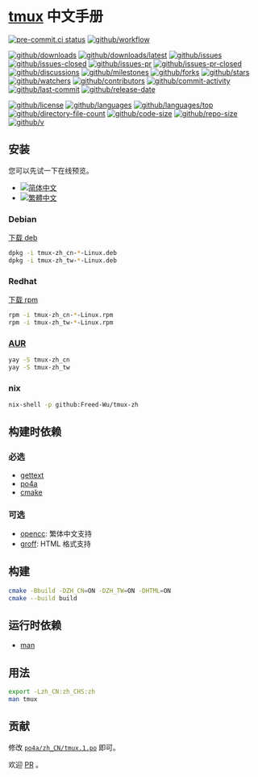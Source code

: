 # [tmux](https://github.com/tmux/tmux) 中文手册

[![pre-commit.ci status](https://results.pre-commit.ci/badge/github/Freed-Wu/tmux-zh/main.svg)](https://results.pre-commit.ci/latest/github/Freed-Wu/tmux-zh/main)
[![github/workflow](https://github.com/Freed-Wu/tmux-zh/actions/workflows/main.yml/badge.svg)](https://github.com/Freed-Wu/tmux-zh/actions)

[![github/downloads](https://shields.io/github/downloads/Freed-Wu/tmux-zh/total)](https://github.com/Freed-Wu/tmux-zh/releases)
[![github/downloads/latest](https://shields.io/github/downloads/Freed-Wu/tmux-zh/latest/total)](https://github.com/Freed-Wu/tmux-zh/releases/latest)
[![github/issues](https://shields.io/github/issues/Freed-Wu/tmux-zh)](https://github.com/Freed-Wu/tmux-zh/issues)
[![github/issues-closed](https://shields.io/github/issues-closed/Freed-Wu/tmux-zh)](https://github.com/Freed-Wu/tmux-zh/issues?q=is%3Aissue+is%3Aclosed)
[![github/issues-pr](https://shields.io/github/issues-pr/Freed-Wu/tmux-zh)](https://github.com/Freed-Wu/tmux-zh/pulls)
[![github/issues-pr-closed](https://shields.io/github/issues-pr-closed/Freed-Wu/tmux-zh)](https://github.com/Freed-Wu/tmux-zh/pulls?q=is%3Apr+is%3Aclosed)
[![github/discussions](https://shields.io/github/discussions/Freed-Wu/tmux-zh)](https://github.com/Freed-Wu/tmux-zh/discussions)
[![github/milestones](https://shields.io/github/milestones/all/Freed-Wu/tmux-zh)](https://github.com/Freed-Wu/tmux-zh/milestones)
[![github/forks](https://shields.io/github/forks/Freed-Wu/tmux-zh)](https://github.com/Freed-Wu/tmux-zh/network/members)
[![github/stars](https://shields.io/github/stars/Freed-Wu/tmux-zh)](https://github.com/Freed-Wu/tmux-zh/stargazers)
[![github/watchers](https://shields.io/github/watchers/Freed-Wu/tmux-zh)](https://github.com/Freed-Wu/tmux-zh/watchers)
[![github/contributors](https://shields.io/github/contributors/Freed-Wu/tmux-zh)](https://github.com/Freed-Wu/tmux-zh/graphs/contributors)
[![github/commit-activity](https://shields.io/github/commit-activity/w/Freed-Wu/tmux-zh)](https://github.com/Freed-Wu/tmux-zh/graphs/commit-activity)
[![github/last-commit](https://shields.io/github/last-commit/Freed-Wu/tmux-zh)](https://github.com/Freed-Wu/tmux-zh/commits)
[![github/release-date](https://shields.io/github/release-date/Freed-Wu/tmux-zh)](https://github.com/Freed-Wu/tmux-zh/releases/latest)

[![github/license](https://shields.io/github/license/Freed-Wu/tmux-zh)](https://github.com/Freed-Wu/tmux-zh/blob/main/LICENSE)
[![github/languages](https://shields.io/github/languages/count/Freed-Wu/tmux-zh)](https://github.com/Freed-Wu/tmux-zh)
[![github/languages/top](https://shields.io/github/languages/top/Freed-Wu/tmux-zh)](https://github.com/Freed-Wu/tmux-zh)
[![github/directory-file-count](https://shields.io/github/directory-file-count/Freed-Wu/tmux-zh)](https://github.com/Freed-Wu/tmux-zh)
[![github/code-size](https://shields.io/github/languages/code-size/Freed-Wu/tmux-zh)](https://github.com/Freed-Wu/tmux-zh)
[![github/repo-size](https://shields.io/github/repo-size/Freed-Wu/tmux-zh)](https://github.com/Freed-Wu/tmux-zh)
[![github/v](https://shields.io/github/v/release/Freed-Wu/tmux-zh)](https://github.com/Freed-Wu/tmux-zh)

## 安装

您可以先试一下在线预览。

- [![简体中文](https://img.shields.io/readthedocs/tmux?label=%E7%AE%80%E4%BD%93%E4%B8%AD%E6%96%87)](https://tmux.readthedocs.io/zh_CN/latest)
- [![繁體中文](https://img.shields.io/readthedocs/tmux?label=%E7%B9%81%E4%BD%93%E4%B8%AD%E6%96%87)](https://tmux.readthedocs.io/zh_TW/latest)

### Debian

[下载 deb](https://github.com/Freed-Wu/tmux-zh/releases)

```bash
dpkg -i tmux-zh_cn-*-Linux.deb
dpkg -i tmux-zh_tw-*-Linux.deb
```

### Redhat

[下载 rpm](https://github.com/Freed-Wu/tmux-zh/releases)

```bash
rpm -i tmux-zh_cn-*-Linux.rpm
rpm -i tmux-zh_tw-*-Linux.rpm
```

### [AUR](https://aur.archlinux.org/packages/tmux-zh_cn)

```bash
yay -S tmux-zh_cn
yay -S tmux-zh_tw
```

### nix

```bash
nix-shell -p github:Freed-Wu/tmux-zh
```

## 构建时依赖

### 必选

- [gettext](https://www.gnu.org/software/gettext)
- [po4a](https://github.com/mquinson/po4a)
- [cmake](https://github.com/Kitware/CMake)

### 可选

- [opencc](https://github.com/BYVoid/OpenCC): 繁体中文支持
- [groff](https://www.gnu.org/software/groff): HTML 格式支持

## 构建

```bash
cmake -Bbuild -DZH_CN=ON -DZH_TW=ON -DHTML=ON
cmake --build build
```

## 运行时依赖

- [man](http://man-db.nongnu.org)

## 用法

```bash
export -Lzh_CN:zh_CHS:zh
man tmux
```

## 贡献

修改 [`po4a/zh_CN/tmux.1.po`](po4a/zh_CN/tmux.1.po) 即可。

欢迎 [PR](https://github.com/Freed-Wu/tmux-zh/pulls) 。
